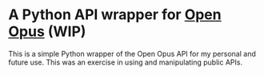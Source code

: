 # A Python API wrapper for [Open Opus](https://github.com/openopus-org/openopus_api) (WIP)

This is a simple Python wrapper of the Open Opus API for my personal and future use. This was an exercise in using and manipulating public APIs.

